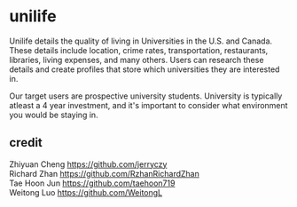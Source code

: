# unilife
Unilife details the quality of living in Universities in the U.S. and Canada. These details include location, crime rates, transportation, restaurants, libraries, living expenses, and many others. Users can research these details and create profiles that store which universities they are interested in.  

Our target users are prospective university students. University is typically atleast a 4 year investment, and it's important to consider what environment you would be staying in.

## credit
Zhiyuan Cheng  https://github.com/jerryczy  
Richard Zhan  https://github.com/RzhanRichardZhan  
Tae Hoon Jun  https://github.com/taehoon719  
Weitong Luo  https://github.com/WeitongL